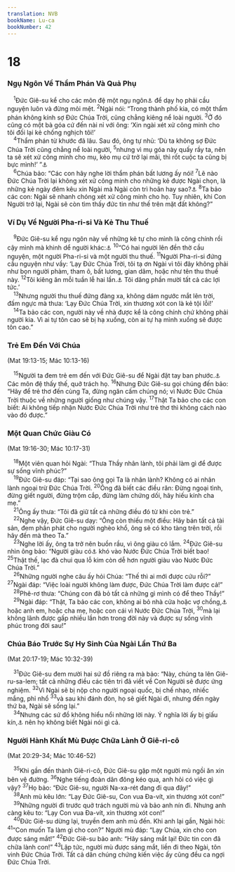 ```yaml
---
translation: NVB
bookName: Lu-ca 
bookNumber: 42
---
```


<div class="title"><h1>18</h1><h3>Ngụ Ngôn Về Thẩm Phán Và Quả Phụ </h3></div>
<span class="verse lu_18_1"> <sup>1</sup>Đức Giê-su kể cho các môn đệ một ngụ ngôn<a data-toggle="tooltip" data-placement="bottom" title="Ctd: ẩn dụ">⚓</a> để dạy họ phải cầu nguyện luôn và đừng mỏi mệt. </span>
<span class="verse lu_18_2"><sup>2</sup>Ngài nói: “Trong thành phố kia, có một thẩm phán không kính sợ Đức Chúa Trời, cũng chẳng kiêng nể loài người. </span>
<span class="verse lu_18_3"><sup>3</sup>Ở đó cũng có một bà góa cứ đến nài nỉ với ông: ‘Xin ngài xét xử công minh cho tôi đối lại kẻ chống nghịch tôi!’ <br/></span>
<span class="verse lu_18_4"> <sup>4</sup>Thẩm phán từ khước đã lâu. Sau đó, ông tự nhủ: ‘Dù ta không sợ Đức Chúa Trời cũng chẳng nể loài người, </span>
<span class="verse lu_18_5"><sup>5</sup>nhưng vì mụ góa này quấy rầy ta, nên ta sẽ xét xử công minh cho mụ, kẻo mụ cứ trở lại mãi, thì rốt cuộc ta cũng bị bực mình!’ ”<a data-toggle="tooltip" data-placement="bottom" title="Nt: đánh bầm mắt. Ctd: Kẻo mụ cứ đến mãi thì cuối cùng ta kiệt sức">⚓</a><br/></span>
<span class="verse lu_18_6"> <sup>6</sup>Chúa bảo: “Các con hãy nghe lời thẩm phán bất lương ấy nói! </span>
<span class="verse lu_18_7"><sup>7</sup>Lẽ nào Đức Chúa Trời lại không xét xử công minh cho những kẻ được Ngài chọn, là những kẻ ngày đêm kêu xin Ngài mà Ngài còn trì hoãn hay sao?<a data-toggle="tooltip" data-placement="bottom" title="Ctd: Ngài sẽ kiên nhẫn với họ">⚓</a></span>
<span class="verse lu_18_8"><sup>8</sup>Ta bảo các con: Ngài sẽ nhanh chóng xét xử công minh cho họ. Tuy nhiên, khi Con Người trở lại, Ngài sẽ còn tìm thấy đức tin như thế trên mặt đất không?” <br/></span>
<div class="title"><h3>Ví Dụ Về Người Pha-ri-si Và Kẻ Thu Thuế </h3></div>
<span class="verse lu_18_9"> <sup>9</sup>Đức Giê-su kể ngụ ngôn này về những kẻ tự cho mình là công chính rồi cậy mình mà khinh dể người khác:<a data-toggle="tooltip" data-placement="bottom" title="Chỉ hạng người phàm">⚓</a></span>
<span class="verse lu_18_10"><sup>10</sup>“Có hai người lên đền thờ cầu nguyện, một người Pha-ri-si và một người thu thuế. </span>
<span class="verse lu_18_11"><sup>11</sup>Người Pha-ri-si đứng cầu nguyện như vầy: ‘Lạy Đức Chúa Trời, tôi tạ ơn Ngài vì tôi đây không phải như bọn người phàm, tham ô, bất lương, gian dâm, hoặc như tên thu thuế này. </span>
<span class="verse lu_18_12"><sup>12</sup>Tôi kiêng ăn mỗi tuần lễ hai lần.<a data-toggle="tooltip" data-placement="bottom" title="Vào thứ hai và thứ năm">⚓</a> Tôi dâng phần mười tất cả các lợi tức.’ <br/></span>
<span class="verse lu_18_13"> <sup>13</sup>Nhưng người thu thuế đứng đàng xa, không dám ngước mắt lên trời, đấm ngực mà thưa: ‘Lạy Đức Chúa Trời, xin thương xót con là kẻ tội lỗi!’ <br/></span>
<span class="verse lu_18_14"> <sup>14</sup>Ta bảo các con, người này về nhà được kể là công chính chứ không phải người kia. Vì ai tự tôn cao sẽ bị hạ xuống, còn ai tự hạ mình xuống sẽ được tôn cao.” <br/></span>
<div class="title"><h3>Trẻ Em Đến Với Chúa </h3><p>(Mat 19:13-15; Mác 10:13-16) </p></div>
<span class="verse lu_18_15"> <sup>15</sup>Người ta đem trẻ em đến với Đức Giê-su để Ngài đặt tay ban phước.<a data-toggle="tooltip" data-placement="bottom" title="Ctd: đặt tay lên">⚓</a> Các môn đệ thấy thế, quở trách họ. </span>
<span class="verse lu_18_16"><sup>16</sup>Nhưng Đức Giê-su gọi chúng đến bảo: “Hãy để trẻ thơ đến cùng Ta, đừng ngăn cấm chúng nó; vì Nước Đức Chúa Trời thuộc về những người giống như chúng vậy. </span>
<span class="verse lu_18_17"><sup>17</sup>Thật Ta bảo cho các con biết: Ai không tiếp nhận Nước Đức Chúa Trời như trẻ thơ thì không cách nào vào đó được.” <br/></span>
<div class="title"><h3>Một Quan Chức Giàu Có </h3><p>(Mat 19:16-30; Mác 10:17-31) </p></div>
<span class="verse lu_18_18"> <sup>18</sup>Một viên quan hỏi Ngài: “Thưa Thầy nhân lành, tôi phải làm gì để được sự sống vĩnh phúc?” <br/></span>
<span class="verse lu_18_19"> <sup>19</sup>Đức Giê-su đáp: “Tại sao ông gọi Ta là nhân lành? Không có ai nhân lành ngoại trừ Đức Chúa Trời. </span>
<span class="verse lu_18_20"><sup>20</sup>Ông đã biết các điều răn: Đừng ngoại tình, đừng giết người, đừng trộm cắp, đừng làm chứng dối, hãy hiếu kính cha mẹ.” <br/></span>
<span class="verse lu_18_21"> <sup>21</sup>Ông ấy thưa: “Tôi đã giữ tất cả những điều đó từ khi còn trẻ.” <br/></span>
<span class="verse lu_18_22"> <sup>22</sup>Nghe vậy, Đức Giê-su dạy: “Ông còn thiếu một điều: Hãy bán tất cả tài sản, đem phân phát cho người nghèo khổ, ông sẽ có kho tàng trên trời, rồi hãy đến mà theo Ta.” <br/></span>
<span class="verse lu_18_23"> <sup>23</sup>Nghe lời ấy, ông ta trở nên buồn rầu, vì ông giàu có lắm. </span>
<span class="verse lu_18_24"><sup>24</sup>Đức Giê-su nhìn ông bảo: “Người giàu có<a data-toggle="tooltip" data-placement="bottom" title="Ctd: người bo bo giữ của">⚓</a> khó vào Nước Đức Chúa Trời biết bao! </span>
<span class="verse lu_18_25"><sup>25</sup>Thật thế, lạc đà chui qua lỗ kim còn dễ hơn người giàu vào Nước Đức Chúa Trời.” <br/></span>
<span class="verse lu_18_26"> <sup>26</sup>Những người nghe câu ấy hỏi Chúa: “Thế thì ai mới được cứu rỗi?” </span>
<span class="verse lu_18_27"><sup>27</sup>Ngài đáp: “Việc loài người không làm được, Đức Chúa Trời làm được cả!” <br/></span>
<span class="verse lu_18_28"> <sup>28</sup>Phê-rơ thưa: “Chúng con đã bỏ tất cả những gì mình có để theo Thầy!” <br/></span>
<span class="verse lu_18_29"> <sup>29</sup>Ngài đáp: “Thật, Ta bảo các con, không ai bỏ nhà cửa hoặc vợ chồng,<a data-toggle="tooltip" data-placement="bottom" title="Nt: vợ">⚓</a> hoặc anh em, hoặc cha mẹ, hoặc con cái vì Nước Đức Chúa Trời, </span>
<span class="verse lu_18_30"><sup>30</sup>mà lại không lãnh được gấp nhiều lần hơn trong đời này và được sự sống vĩnh phúc trong đời sau!” <br/></span>
<div class="title"><h3>Chúa Báo Trước Sự Hy Sinh Của Ngài Lần Thứ Ba </h3><p>(Mat 20:17-19; Mác 10:32-39) </p></div>
<span class="verse lu_18_31"> <sup>31</sup>Đức Giê-su đem mười hai sứ đồ riêng ra mà bảo: “Này, chúng ta lên Giê-ru-sa-lem; tất cả những điều các tiên tri đã viết về Con Người sẽ được ứng nghiệm. </span>
<span class="verse lu_18_32"><sup>32</sup>Vì Ngài sẽ bị nộp cho người ngoại quốc, bị chế nhạo, nhiếc mắng, phỉ nhổ </span>
<span class="verse lu_18_33"><sup>33</sup>và sau khi đánh đòn, họ sẽ giết Ngài đi, nhưng đến ngày thứ ba, Ngài sẽ sống lại.” <br/></span>
<span class="verse lu_18_34"> <sup>34</sup>Nhưng các sứ đồ không hiểu nổi những lời này. Ý nghĩa lời ấy bị giấu kín,<a data-toggle="tooltip" data-placement="bottom" title="Nt: bị giấu kín đối với họ">⚓</a> nên họ không biết Ngài nói gì cả. <br/></span>
<div class="title"><h3>Người Hành Khất Mù Được Chữa Lành Ở Giê-ri-cô </h3><p>(Mat 20:29-34; Mác 10:46-52) </p></div>
<span class="verse lu_18_35"> <sup>35</sup>Khi gần đến thành Giê-ri-cô, Đức Giê-su gặp một người mù ngồi ăn xin bên vệ đường. </span>
<span class="verse lu_18_36"><sup>36</sup>Nghe tiếng đoàn dân đông kéo qua, anh hỏi có việc gì vậy? </span>
<span class="verse lu_18_37"><sup>37</sup>Họ bảo: “Đức Giê-su, người Na-xa-rét đang đi qua đây!” <br/></span>
<span class="verse lu_18_38"> <sup>38</sup>Anh mù kêu lớn: “Lạy Đức Giê-su, Con vua Đa-vít, xin thương xót con!” <br/></span>
<span class="verse lu_18_39"> <sup>39</sup>Những người đi trước quở trách người mù và bảo anh nín đi. Nhưng anh càng kêu to: “Lạy Con vua Đa-vít, xin thương xót con!” <br/></span>
<span class="verse lu_18_40"> <sup>40</sup>Đức Giê-su dừng lại, truyền đem anh mù đến. Khi anh lại gần, Ngài hỏi: </span>
<span class="verse lu_18_41"><sup>41</sup>“Con muốn Ta làm gì cho con?” Người mù đáp: “Lạy Chúa, xin cho con được sáng mắt!” </span>
<span class="verse lu_18_42"><sup>42</sup>Đức Giê-su bảo anh: “Hãy sáng mắt lại! Đức tin con đã chữa lành con!” </span>
<span class="verse lu_18_43"><sup>43</sup>Lập tức, người mù được sáng mắt, liền đi theo Ngài, tôn vinh Đức Chúa Trời. Tất cả dân chúng chứng kiến việc ấy cũng đều ca ngợi Đức Chúa Trời. <br/></span>

